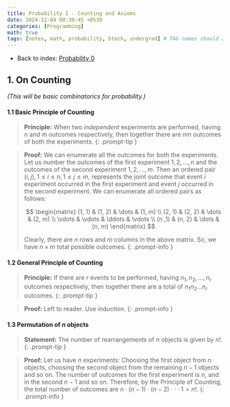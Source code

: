 ```yaml
---
title: Probability I - Counting and Axioms
date: 2024-12-04 08:30:45 +0530
categories: [Programming]
math: true
tags: [notes, math, probability, btech, undergrad] # TAG names should always be lowercase
---
```


- Back to index: [Probability 0](/posts/probability0/)

## 1. On Counting
 *(This will be basic combinatorics for probability.)*

#### 1.1 Basic Principle of Counting

> **Principle:** When two *independent* experiments are performed, having $n$ and $m$ outcomes respectively, then together there are $nm$ outcomes of both the experiments. 
{: .prompt-tip }

> **Proof:** We can enumerate all the outcomes for both the experiments. Let us number the outcomes of the first experiment $1, 2, ..., n$ and the outcomes of the second experiment $1, 2, ..., m$. Then an ordered pair $(i, j), 1 \leq i \leq n, 1 \leq j \leq m$, represents the joint outcome that event $i$ experiment occurred in the first experiment and event $j$ occurred in the second experiment. We can enumerate all ordered pairs as follows:
>
>$$
\begin{matrix}
    (1, 1) & (1, 2) & \dots  & (1, m) \\
    (2, 1) & (2, 2) & \dots  & (2, m) \\
    \vdots & \vdots & \ddots & \vdots \\
    (n ,1) & (n, 2) & \dots  & (n, m)
\end{matrix}
$$
>
>Clearly, there are $n$ rows and $m$ columns in the above matrix. So, we have $n \times m$ total possible outcomes.
{: .prompt-info }

#### 1.2 General Principle of Counting

> **Principle:** If there are $r$ events to be performed, having $n_1, n_2, ..., n_r$ outcomes respectively, then together there are a total of $n_1n_2...n_r$ outcomes.
{: .prompt-tip }

> **Proof:** Left to reader. Use induction.
{: .prompt-info }

#### 1.3 Permutation of $n$ objects

> **Statement:** The number of rearrangements of $n$ objects is given by $n!$.
{: .prompt-tip }

> **Proof:** Let us have $n$ experiments: Choosing the first object from $n$ objects, choosing the second object from the remaining $n-1$ objects and so on. The number of outcomes for the first experiment is $n$, and in the second $n-1$ and so on. Therefore, by the Principle of Counting, the total number of outcomes are $n \cdot (n-1) \cdot (n-2) \cdot \cdot \cdot 1 = n!$.
{: .prompt-info }
